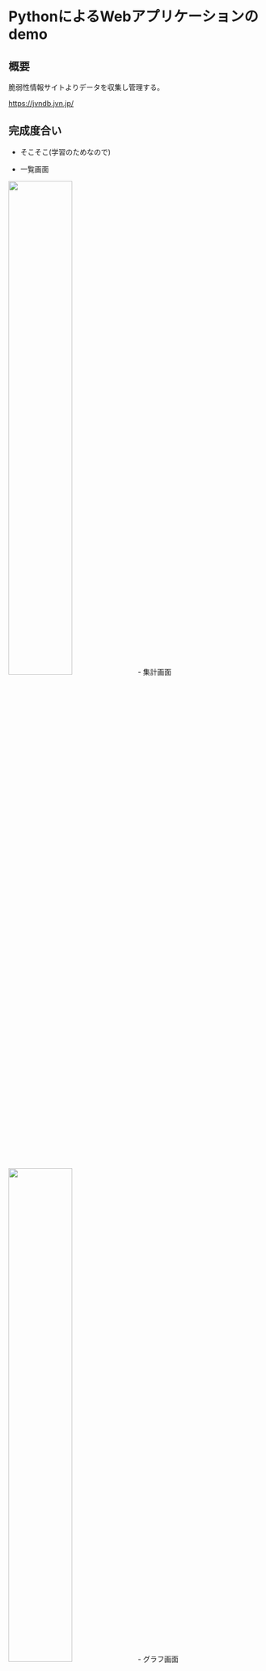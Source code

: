 PythonによるWebアプリケーションのdemo
=================
## 概要
脆弱性情報サイトよりデータを収集し管理する。

https://jvndb.jvn.jp/

## 完成度合い
- そこそこ(学習のためなので)

- 一覧画面
<img src="https://user-images.githubusercontent.com/22115777/58462471-f2b65f00-816c-11e9-9e21-9e5677bed6c1.png" width=50%>
- 集計画面
<img src="https://user-images.githubusercontent.com/4899700/47139528-fb050c80-d2f6-11e8-8427-eeb267a43f9f.png" width=50%>
- グラフ画面
<img src="https://user-images.githubusercontent.com/22115777/52532776-3d060280-2d6d-11e9-9c66-ca9e8ed2844d.png" width=50%>

## 開発環境
| Item   | Ver. |備考|
|--------|--------|--------|
| OS     | CentOS7 | |
| PostgreSQL   | 9.2||
| Python   | 2.7.5|Web UI|
| Python   | 3.6.6|グラフ画像生成|
| apache   | 2.4.6||

## インストールの方法、動かし方
- 下記コマンドを実行
```
cd ${WHERE}
git clone https://github.com/hidekuno/jvn
cd jvn
docker-compose build
docker-compose up -d
```
- User/Passwordをadmin/adminを入力してログイン
<img src="https://user-images.githubusercontent.com/22115777/65844320-ba1fcf80-e370-11e9-8c36-3f0aa0ef9059.png" width=50%>
<img src="https://user-images.githubusercontent.com/22115777/65844449-521db900-e371-11e9-9586-4b995d1c781b.png" width=50%>
